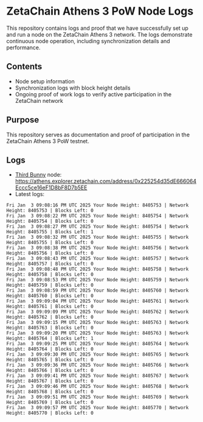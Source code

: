 # ZetaChain Athens 3 PoW Node Logs
This repository contains logs and proof that we have successfully set up and run a node on the ZetaChain Athens 3 network. The logs demonstrate continuous node operation, including synchronization details and performance.

## Contents
- Node setup information
- Synchronization logs with block height details
- Ongoing proof of work logs to verify active participation in the ZetaChain network

## Purpose
This repository serves as documentation and proof of participation in the ZetaChain Athens 3 PoW testnet.

## Logs

- [Third Bunny](https://thirdbunny.xyz/) node: https://athens.explorer.zetachain.com/address/0x225254d35dE666064Eccc5ce16eF1D8bF8D7b5EE
- Latest logs:
```
Fri Jan  3 09:08:16 PM UTC 2025 Your Node Height: 8405753 | Network Height: 8405753 | Blocks Left: 0
Fri Jan  3 09:08:22 PM UTC 2025 Your Node Height: 8405754 | Network Height: 8405754 | Blocks Left: 0
Fri Jan  3 09:08:27 PM UTC 2025 Your Node Height: 8405754 | Network Height: 8405755 | Blocks Left: 1
Fri Jan  3 09:08:32 PM UTC 2025 Your Node Height: 8405755 | Network Height: 8405755 | Blocks Left: 0
Fri Jan  3 09:08:38 PM UTC 2025 Your Node Height: 8405756 | Network Height: 8405756 | Blocks Left: 0
Fri Jan  3 09:08:43 PM UTC 2025 Your Node Height: 8405757 | Network Height: 8405757 | Blocks Left: 0
Fri Jan  3 09:08:48 PM UTC 2025 Your Node Height: 8405758 | Network Height: 8405758 | Blocks Left: 0
Fri Jan  3 09:08:53 PM UTC 2025 Your Node Height: 8405759 | Network Height: 8405759 | Blocks Left: 0
Fri Jan  3 09:08:59 PM UTC 2025 Your Node Height: 8405760 | Network Height: 8405760 | Blocks Left: 0
Fri Jan  3 09:09:04 PM UTC 2025 Your Node Height: 8405761 | Network Height: 8405761 | Blocks Left: 0
Fri Jan  3 09:09:09 PM UTC 2025 Your Node Height: 8405762 | Network Height: 8405762 | Blocks Left: 0
Fri Jan  3 09:09:15 PM UTC 2025 Your Node Height: 8405763 | Network Height: 8405763 | Blocks Left: 0
Fri Jan  3 09:09:20 PM UTC 2025 Your Node Height: 8405763 | Network Height: 8405764 | Blocks Left: 1
Fri Jan  3 09:09:25 PM UTC 2025 Your Node Height: 8405764 | Network Height: 8405764 | Blocks Left: 0
Fri Jan  3 09:09:30 PM UTC 2025 Your Node Height: 8405765 | Network Height: 8405765 | Blocks Left: 0
Fri Jan  3 09:09:36 PM UTC 2025 Your Node Height: 8405766 | Network Height: 8405766 | Blocks Left: 0
Fri Jan  3 09:09:41 PM UTC 2025 Your Node Height: 8405767 | Network Height: 8405767 | Blocks Left: 0
Fri Jan  3 09:09:46 PM UTC 2025 Your Node Height: 8405768 | Network Height: 8405768 | Blocks Left: 0
Fri Jan  3 09:09:51 PM UTC 2025 Your Node Height: 8405769 | Network Height: 8405769 | Blocks Left: 0
Fri Jan  3 09:09:57 PM UTC 2025 Your Node Height: 8405770 | Network Height: 8405770 | Blocks Left: 0
```
